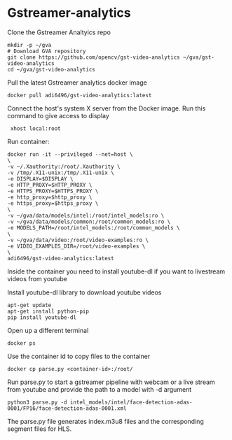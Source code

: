 # Gstreamer-analytics


Clone the Gstreamer Analtyics repo
```
mkdir -p ~/gva
# Download GVA repository
git clone https://github.com/opencv/gst-video-analytics ~/gva/gst-video-analytics
cd ~/gva/gst-video-analytics
```

Pull the latest Gstreamer analytics docker image
```
docker pull adi6496/gst-video-analytics:latest
```

 Connect the host's system X server from the Docker image. Run this command to give access to display
 ```
  xhost local:root
  ```
  
 Run container:
 ```
 docker run -it --privileged --net=host \
\
-v ~/.Xauthority:/root/.Xauthority \
-v /tmp/.X11-unix:/tmp/.X11-unix \
-e DISPLAY=$DISPLAY \
-e HTTP_PROXY=$HTTP_PROXY \
-e HTTPS_PROXY=$HTTPS_PROXY \
-e http_proxy=$http_proxy \
-e https_proxy=$https_proxy \
\
-v ~/gva/data/models/intel:/root/intel_models:ro \
-v ~/gva/data/models/common:/root/common_models:ro \
-e MODELS_PATH=/root/intel_models:/root/common_models \
\
-v ~/gva/data/video:/root/video-examples:ro \
-e VIDEO_EXAMPLES_DIR=/root/video-examples \
\
adi6496/gst-video-analytics:latest
```
  
Inside the container you need to install youtube-dl if you want to livestream videos from youtube

Install youtube-dl library to download youtube videos
```
apt-get update
apt-get install python-pip
pip install youtube-dl
```

Open up a different terminal
```
docker ps
```

Use the container id to copy files to the container
```
docker cp parse.py <container-id>:/root/ 
```
Run parse.py to start a gstreamer pipeline with webcam or a live stream from youtube and provide the path to a model with -d argument
```
python3 parse.py -d intel_models/intel/face-detection-adas-0001/FP16/face-detection-adas-0001.xml
```

The parse.py file generates index.m3u8 files and the corresponding segment files for HLS. 
